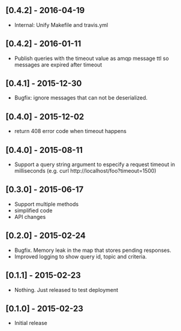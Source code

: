 ## [0.4.2] - 2016-04-19

* Internal: Unify Makefile and travis.yml

## [0.4.2] - 2016-01-11

* Publish queries with the timeout value as amqp message ttl so messages are expired after timeout

## [0.4.1] - 2015-12-30

* Bugfix: ignore messages that can not be deserialized.

## [0.4.0] - 2015-12-02

* return 408 error code when timeout happens

## [0.4.0] - 2015-08-11

* Support a query string argument to especify a request timeout in milliseconds (e.g. curl http://localhost/foo?timeout=1500)

## [0.3.0] - 2015-06-17

* Support multiple methods
* simplified code
* API changes

## [0.2.0] - 2015-02-24

* Bugfix. Memory leak in the map that stores pending responses.
* Improved logging to show query id, topic and criteria.

## [0.1.1] - 2015-02-23

* Nothing. Just released to test deployment

## [0.1.0] - 2015-02-23

* Initial release
